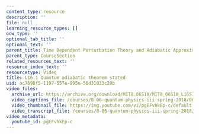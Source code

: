 ```yaml
---
content_type: resource
description: ''
file: null
learning_resource_types: []
ocw_type: ''
optional_tab_title: ''
optional_text: ''
parent_title: Time Dependent Perturbation Theory and Adiabatic Approximation
parent_type: CourseSection
related_resources_text: ''
resource_index_text: ''
resourcetype: Video
title: L16.1 Quantum adiabatic theorem stated
uid: ac7698f5-1197-557e-995e-56d31033c20b
video_files:
  archive_url: https://archive.org/download/MIT8.06S18/MIT8_06S18_L16S1_300k.mp4
  video_captions_file: /courses/8-06-quantum-physics-iii-spring-2018/06cba58f7ea257189f5537de6ee4d172_pgEFvhkEp-c.vtt
  video_thumbnail_file: https://img.youtube.com/vi/pgEFvhkEp-c/default.jpg
  video_transcript_file: /courses/8-06-quantum-physics-iii-spring-2018/7d7151271ccce6172083d4056e583040_pgEFvhkEp-c.pdf
video_metadata:
  youtube_id: pgEFvhkEp-c
---
```

